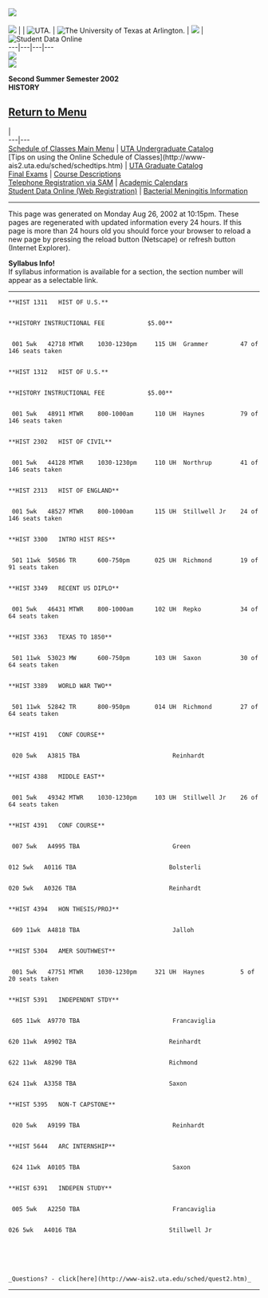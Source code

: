 ![](http://www-ais2.uta.edu/sched/images/clearpixel.gif)  
---  
![](http://www-ais2.uta.edu/sched/images/clearpixel.gif) |  |
![UTA.](http://www-ais2.uta.edu/sched/images/logo.gif) | ![The University of
Texas at Arlington.](http://www-ais2.uta.edu/sched/images/university.gif) |
![](http://www-ais2.uta.edu/sched/images/clearpixel.gif) | ![Student Data
Online](http://www-ais2.uta.edu/sched/images/sco.gif)  
---|---|---|---  
![](http://www-ais2.uta.edu/sched/images/clearpixel.gif)  
![](http://www-ais2.uta.edu/sched/images/clearpixel.gif)  
  
**Second Summer Semester 2002**  
**HISTORY**  
  
[Return to Menu](http://www-ais2.uta.edu/sched//sum2kb/index.htm)  
---  
|  
---|---  
[Schedule of Classes Main Menu](http://www-ais2.uta.edu/sched/index.htm) |
[UTA Undergraduate Catalog](http://www.uta.edu/catalog/)  
[Tips on using the Online Schedule of Classes](http://www-
ais2.uta.edu/sched/schedtips.htm) | [UTA Graduate
Catalog](http://orgs.uta.edu/Gradcat2002/GradCat2002.htm)  
[Final Exams](http://www-ais2.uta.edu/testsched/) | [Course
Descriptions](http://www-ais2.uta.edu/sched/shortcut.htm)  
[Telephone Registration via SAM](http://www-ais2.uta.edu/sam/index.shtml) |
[Academic Calendars](http://www.uta.edu/uta/acadcal.html)  
[Student Data Online (Web
Registration)](https://bcs.uta.edu/StudentData/SLLogin.jsp) | [Bacterial
Meningitis
Information](http://bcs.uta.edu/StudentData/MeningitisInfo.jsp?webschedule)  
  
* * *  
  
  
This page was generated on Monday Aug 26, 2002 at 10:15pm. These pages are
regenerated with updated information every 24 hours. If this page is more than
24 hours old you should force your browser to reload a new page by pressing
the reload button (Netscape) or refresh button (Internet Explorer).  
  
**Syllabus Info!**  
If syllabus information is available for a section, the section number will
appear as a selectable link.  
  
  
---  
      
    
      
    **HIST 1311   HIST OF U.S.**
      
    **HISTORY INSTRUCTIONAL FEE     	   $5.00**
      
     001 5wk   42718 MTWR    1030-1230pm     115 UH  Grammer         47 of 146 seats taken 
      
    **HIST 1312   HIST OF U.S.**
      
    **HISTORY INSTRUCTIONAL FEE     	   $5.00**
      
     001 5wk   48911 MTWR    800-1000am      110 UH  Haynes          79 of 146 seats taken 
      
    **HIST 2302   HIST OF CIVIL**
      
     001 5wk   44128 MTWR    1030-1230pm     110 UH  Northrup        41 of 146 seats taken 
      
    **HIST 2313   HIST OF ENGLAND**
      
     001 5wk   48527 MTWR    800-1000am      115 UH  Stillwell Jr    24 of 146 seats taken 
      
    **HIST 3300   INTRO HIST RES**
      
     501 11wk  50586 TR      600-750pm       025 UH  Richmond        19 of 91 seats taken  
      
    **HIST 3349   RECENT US DIPLO**
      
     001 5wk   46431 MTWR    800-1000am      102 UH  Repko           34 of 64 seats taken  
      
    **HIST 3363   TEXAS TO 1850**
      
     501 11wk  53023 MW      600-750pm       103 UH  Saxon           30 of 64 seats taken  
      
    **HIST 3389   WORLD WAR TWO**
      
     501 11wk  52842 TR      800-950pm       014 UH  Richmond        27 of 64 seats taken  
      
    **HIST 4191   CONF COURSE**
      
     020 5wk   A3815 TBA                          Reinhardt                             
      
    **HIST 4388   MIDDLE EAST**
      
     001 5wk   49342 MTWR    1030-1230pm     103 UH  Stillwell Jr    26 of 64 seats taken  
      
    **HIST 4391   CONF COURSE**
      
     007 5wk   A4995 TBA                          Green                                 
      
    012 5wk   A0116 TBA                          Bolsterli                             
      
    020 5wk   A0326 TBA                          Reinhardt                             
      
    **HIST 4394   HON THESIS/PROJ**
      
     609 11wk  A4818 TBA                          Jalloh                                
      
    **HIST 5304   AMER SOUTHWEST**
      
     001 5wk   47751 MTWR    1030-1230pm     321 UH  Haynes          5 of 20 seats taken   
      
    **HIST 5391   INDEPENDNT STDY**
      
     605 11wk  A9770 TBA                          Francaviglia                          
      
    620 11wk  A9902 TBA                          Reinhardt                             
      
    622 11wk  A8290 TBA                          Richmond                              
      
    624 11wk  A3358 TBA                          Saxon                                 
      
    **HIST 5395   NON-T CAPSTONE**
      
     020 5wk   A9199 TBA                          Reinhardt                             
      
    **HIST 5644   ARC INTERNSHIP**
      
     624 11wk  A0105 TBA                          Saxon                                 
      
    **HIST 6391   INDEPEN STUDY**
      
     005 5wk   A2250 TBA                          Francaviglia                          
      
    026 5wk   A4016 TBA                          Stillwell Jr                          
      
      
    
      
    _Questions? - click[here](http://www-ais2.uta.edu/sched/quest2.htm)_
      
  
---

